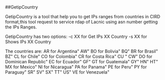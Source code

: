 ##GetipCountry 

GetipCountry is a tool that help you to get IPs ranges from countries in CIRD format,this tool request to service rdap of Lacnic using asn number getting the IPs Ranges.

GetipCountry has two options:
-c XX for Get IPs XX Country
-s XX for Shows IPs XX Country
 


The countries are:
                AR for Argentina"
                AW"
                BO for Bolivia"
                BQ"
                BR for Brasil"
                BZ"
                CL for Chile"
                CO for Colombia"
                CR for Costa Rica"
                CU "
                CW"
                DO for Dominican Republic"
                EC for Ecuador"
                GF"
                GT for Guatemala"
                GY"
                HN"
                HT"
                MX for Mexico"
                NI for Nicaragua"
                PA for Panama"
                PE for Peru"
                PY for Paraguay"
                SR"
                SV"
                SX"
                TT"
                US"
                VE for Venezuela"
